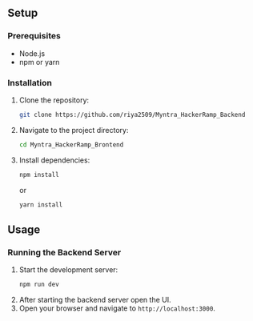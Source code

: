 ## Setup

### Prerequisites

- Node.js
- npm or yarn

### Installation

1. Clone the repository:
    ```sh
    git clone https://github.com/riya2509/Myntra_HackerRamp_Backend
    ```
2. Navigate to the project directory:
    ```sh
    cd Myntra_HackerRamp_Brontend
    ```
3. Install dependencies:
    ```sh
    npm install
    ```
    or
    ```sh
    yarn install
    ```

## Usage

### Running the Backend Server

1. Start the development server:
    ```sh
    npm run dev
    ```
2. After starting the backend server open the UI.
3. Open your browser and navigate to `http://localhost:3000`.
